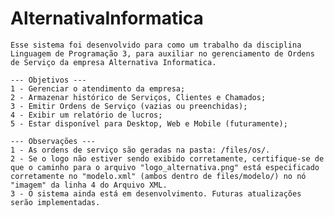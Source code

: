 # AlternativaInformatica

	Esse sistema foi desenvolvido para como um trabalho da disciplina Linguagem de Programação 3, para auxiliar no gerenciamento de Ordens de Serviço da empresa Alternativa Informatica.
	
	--- Objetivos ---
	1 - Gerenciar o atendimento da empresa;
	2 - Armazenar histórico de Serviços, Clientes e Chamados;
	3 - Emitir Ordens de Serviço (vazias ou preenchidas);
	4 - Exibir um relatório de lucros;
	5 - Estar disponível para Desktop, Web e Mobile (futuramente);
	
	--- Observações ---
	1 - As ordens de serviço são geradas na pasta: /files/os/.
	2 - Se o logo não estiver sendo exibido corretamente, certifique-se de que o caminho para o arquivo "logo_alternativa.png" está especificado corretamente no "modelo.xml" (ambos dentro de files/modelo/) no nó "imagem" da linha 4 do Arquivo XML.
	3 - O sistema ainda está em desenvolvimento. Futuras atualizações serão implementadas.